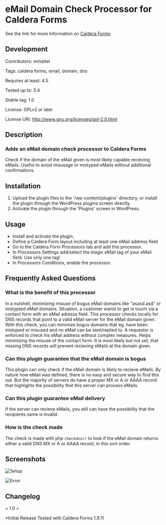 # eMail Domain Check Processor for Caldera Forms #

See the link for more Information on [Caldera Forms](https://calderaforms.com)

## Development ##

Contributors: mmattel

Tags: caldera forms, email, domain, dns

Requires at least: 4.5

Tested up to: 5.4

Stable tag: 1.0

License: GPLv2 or later

License URI: http://www.gnu.org/licenses/gpl-2.0.html

## Description ##

### Adds an eMail domain check processor to Caldera Forms ###

Check if the domain of the eMail given is most likely capable recieving eMails.
Useful to aviod misusage or mistyped eMails without additional confirmations.

## Installation ##

1. Upload the plugin files to the '/wp-content/plugins' directory, or install the plugin through the WordPress plugins screen directly.
2. Activate the plugin through the 'Plugins' screen in WordPress.

## Usage ##

* Install and activate the plugin.
* Define a Caldera Form layout including at least one eMail address field
* Go to the Caldera Form Processors tab and add this processor.
* In Processors Settings add/select the magic eMail tag of your eMail field. Use only one tag!
* In Processors Conditions, enable the processor.

## Frequently Asked Questions ##

### What is the benefit of this processor ###

In a nutshell, minimizing misuse of bogus eMail domains like "asasd.asd" or mistypted eMail domains.
Situation, a customer wants to get in touch via a contact form with an eMail adresss field.
This processor checks locally for DNS records that point to a valid eMail server for the eMail domain given.
With this check, you can minimize bogus domains that eg. have been mistyped or misused and no eMail can be sent/replied to.
A requestor is enforced to check his eMail address without complex measures. Helps minimizing the misuse of the contact form.
It is most likely but not set, that missing DNS records will prevent recieving eMails at the domain given.

### Can this plugin guarantee that the eMail domain is bogus ###

This plugin can only check if the eMail domain is likely to recieve eMails.
By nature how eMail was defined, there is no easy and secure way to find this out.
But the majority of servers do have a proper MX or A or AAAA record that highlights the
possibility that this server can process eMails.

### Can this plugin guarantee eMail delivery ###

If the server can recieve eMails, you still can have the possibility that the recipients name is invalid.

### How is the check made ###

The check is made with php `checkdnsrr` to look if the eMail domain returns either a valid DNS MX or A or AAAA record,
in this sort order.


## Screenshots ##

![Setup](https://github.com/mmattel/eMail-Domain-Check-Processor-for-Caldera-Forms/blob/master/cf-email-domain-check-setup.png)

![Error](https://github.com/mmattel/eMail-Domain-Check-Processor-for-Caldera-Forms/blob/master/cf-email-domain-check-error.png)

## Changelog ##

= 1.0 =

*Initial Release
Tested with Caldera Forms 1.8.11
